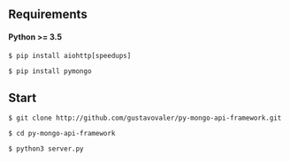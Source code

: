 ## Requirements
#### Python >= 3.5

`$ pip install aiohttp[speedups]`

`$ pip install pymongo`

## Start

`$ git clone http://github.com/gustavovaler/py-mongo-api-framework.git`

`$ cd py-mongo-api-framework`

`$ python3 server.py`




